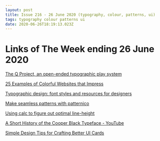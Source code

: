 ```yaml
---
layout: post
title: Issue 216 - 26 June 2020 (typography, colour, patterns, ui)
tags: typography colour patterns ui
date: 2020-06-26T18:19:13.023Z
---
```

# Links of The Week ending 26 June 2020

<a href="https://www.typotheque.com/blog/the_q_project_an_open-ended_typographic_play_system" title="The Q Project, an open-ended typographic play system" alt="The Q Project, an open-ended typographic play system" target="_blank">The Q Project, an open-ended typographic play system</a>

<a href="https://www.elegantthemes.com/blog/resources/25-examples-of-colorful-websites-that-impress" title="25 Examples of Colorful Websites that Impress" alt="25 Examples of Colorful Websites that Impress" target="_blank">25 Examples of Colorful Websites that Impress</a>

<a href="https://webflow.com/blog/typographic-design" title="Typographic design: font styles and resources for designers" alt="Typographic design: font styles and resources for designers" target="_blank">Typographic design: font styles and resources for designers</a>

<a href="https://patternico.com/" title="Make seamless patterns with patternico" alt="Make seamless patterns with patternico" target="_blank">Make seamless patterns with patternico</a>

<a href="https://hugogiraudel.com/2020/05/18/using-calc-to-figure-out-optimal-line-height/" title="Using calc to figure out optimal line-height" alt="Using calc to figure out optimal line-height" target="_blank">Using calc to figure out optimal line-height</a>

<a href="https://kottke.org/20/06/a-short-history-of-the-cooper-black-typeface" title="A Short History of the Cooper Black Typeface" alt="A Short History of the Cooper Black Typeface" target="_blank">A Short History of the Cooper Black Typeface - YouTube</a>

<a href="https://uxplanet.org/simple-design-tips-for-crafting-better-ui-cards-19c1ac31a44e" title="Simple Design Tips for Crafting Better UI Cards" alt="Simple Design Tips for Crafting Better UI Cards" target="_blank">Simple Design Tips for Crafting Better UI Cards</a>